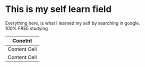 # This is my self learn field

Everything here, is what I learned my self by searching in google.
<br>
100% FREE studying

| Conetnt  | 
| ---------------- |
| Content Cell     | 
| Content Cell     |
